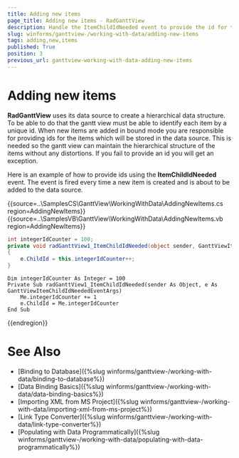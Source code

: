 ```yaml
---
title: Adding new items
page_title: Adding new items - RadGanttView
description: Handle the ItemChildIdNeeded event to provide the id for the new items.
slug: winforms/ganttview-/working-with-data/adding-new-items
tags: adding,new,items
published: True
position: 3
previous_url: ganttview-working-with-data-adding-new-items
---
```


# Adding new items

__RadGanttView__ uses its data source to create a hierarchical data structure. To be able to do that the gantt view must be able to identify each item by a unique id. When new items are added in bound mode you are responsible for providing ids for the items which will be stored in the data source. This is needed so the gantt view can maintain the hierarchical structure of the items without any distortions. If you fail to provide an id you will get an exception.

Here is an example of how to provide ids using the __ItemChildIdNeeded__ event. The event is fired every time a new item is created and is about to be added to the data source.
        
{{source=..\SamplesCS\GanttView\WorkingWithData\AddingNewItems.cs region=AddingNewItems}} 
{{source=..\SamplesVB\GanttView\WorkingWithData\AddingNewItems.vb region=AddingNewItems}} 

````C#
int integerIdCounter = 100;
private void radGanttView1_ItemChildIdNeeded(object sender, GanttViewItemChildIdNeededEventArgs e)
{
    e.ChildId = this.integerIdCounter++;
}

````
````VB.NET
Dim integerIdCounter As Integer = 100
Private Sub radGanttView1_ItemChildIdNeeded(sender As Object, e As GanttViewItemChildIdNeededEventArgs)
    Me.integerIdCounter += 1
    e.ChildId = Me.integerIdCounter
End Sub

````

{{endregion}} 

# See Also  

* [Binding to Database]({%slug winforms/ganttview-/working-with-data/binding-to-database%})
* [Data Binding Basics]({%slug winforms/ganttview-/working-with-data/data-binding-basics%})
* [Importing XML from MS Project]({%slug winforms/ganttview-/working-with-data/importing-xml-from-ms-project%})
* [Link Type Converter]({%slug winforms/ganttview-/working-with-data/link-type-converter%})
* [Populating with Data Programmatically]({%slug winforms/ganttview-/working-with-data/populating-with-data-programmatically%})


